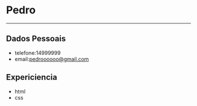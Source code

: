 # Pedro 

---


## Dados Pessoais 

- telefone:14999999
- email:pedroooooo@gmail.com

## Expericiencia

- html
- css

